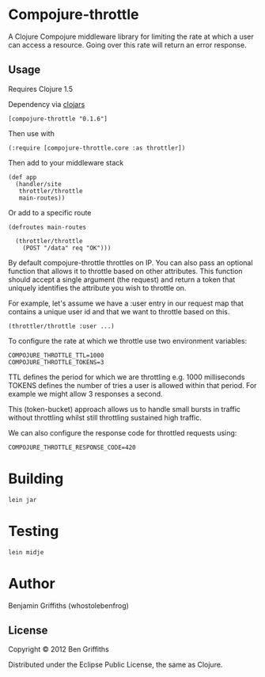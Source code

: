 # Compojure-throttle

A Clojure Compojure middleware library for limiting the rate at which a user
can access a resource. Going over this rate will return an error response.

## Usage

Requires Clojure 1.5

Dependency via [clojars](https://clojars.org/compojure-throttle)

    [compojure-throttle "0.1.6"]

Then use with 

    (:require [compojure-throttle.core :as throttler])

Then add to your middleware stack

    (def app
      (handler/site
       throttler/throttle
       main-routes))

Or add to a specific route

    (defroutes main-routes

      (throttler/throttle
        (POST "/data" req "OK")))

By default compojure-throttle throttles on IP. You can also pass an optional function
that allows it to throttle based on other attributes. This function should accept a
single argument (the request) and return a token that uniquely identifies the attribute you wish to throttle on.

For example, let's assume we have a :user entry in our request map that contains a
unique user id and that we want to throttle based on this.

    (throttler/throttle :user ...)

To configure the rate at which we throttle use two environment variables:

    COMPOJURE_THROTTLE_TTL=1000
    COMPOJURE_THROTTLE_TOKENS=3

TTL defines the period for which we are throttling e.g. 1000 milliseconds
TOKENS defines the number of tries a user is allowed within that period.
For example we might allow 3 responses a second.

This (token-bucket) approach allows us to handle small bursts in traffic without
throttling whilst still throttling sustained high traffic.

We can also configure the response code for throttled requests using:

    COMPOJURE_THROTTLE_RESPONSE_CODE=420

# Building #

    lein jar

# Testing #

    lein midje

# Author #

Benjamin Griffiths (whostolebenfrog)

## License

Copyright © 2012 Ben Griffiths

Distributed under the Eclipse Public License, the same as Clojure.
